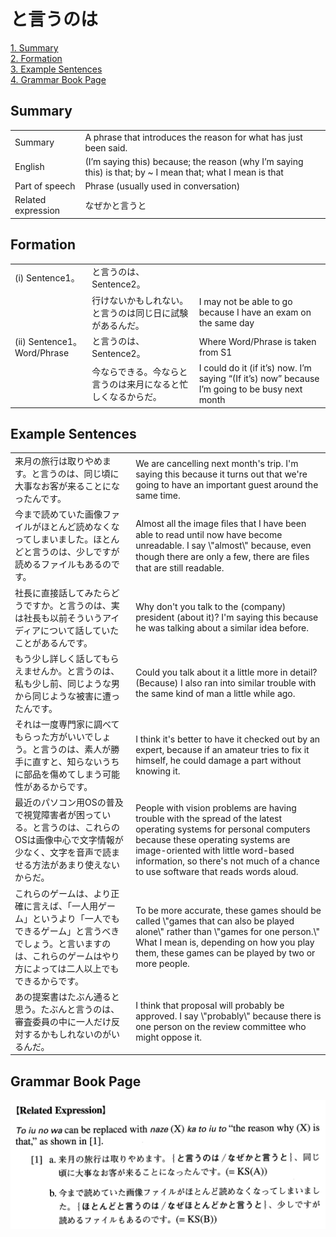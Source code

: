 # と言うのは

[1. Summary](#summary)<br>
[2. Formation](#formation)<br>
[3. Example Sentences](#example-sentences)<br>
[4. Grammar Book Page](#grammar-book-page)<br>


## Summary

<table><tr>   <td>Summary</td>   <td>A phrase that introduces the reason for what has just been said.</td></tr><tr>   <td>English</td>   <td>(I’m saying this) because; the reason (why I’m saying this) is that; by ~ I mean that; what I mean is that</td></tr><tr>   <td>Part of speech</td>   <td>Phrase (usually used in conversation)</td></tr><tr>   <td>Related expression</td>   <td>なぜかと言うと</td></tr></table>

## Formation

<table class="table"><tbody><tr class="tr head"><td class="td"><span class="numbers">(i)</span> <span class="bold">Sentence1。</span></td><td class="td"><span class="concept">と言うのは</span><span>、Sentence2。</span></td><td class="td"></td></tr><tr class="tr"><td class="td"></td><td class="td"><span>行けないかもしれない。</span><span class="concept">と言うのは</span><span>同じ日に試験があるんだ。</span></td><td class="td"><span>I may not be able to go because I have an exam on    the same day</span></td></tr><tr class="tr head"><td class="td"><span class="numbers">(ii)</span> <span class="bold">Sentence1。Word/Phrase</span></td><td class="td"><span class="concept">と言うのは</span><span>、Sentence2。</span></td><td class="td"><span>Where Word/Phrase is taken from S1</span></td></tr><tr class="tr"><td class="td"></td><td class="td"><span>今ならできる。今なら</span><span class="concept">と言うのは</span><span>来月になると忙しくなるからだ。</span></td><td class="td"><span>I could do it (if it’s) now. I’m saying “(If it’s) now” because I’m going to be busy next month</span></td></tr></tbody></table>

## Example Sentences

<table><tr>   <td>来月の旅行は取りやめます。と言うのは、同じ頃に大事なお客が来ることになったんです。</td>   <td>We are cancelling next month's trip. I'm saying this because it turns out that we're going to have an important guest around the same time.</td></tr><tr>   <td>今まで読めていた画像ファイルがほとんど読めなくなってしまいました。ほとんどと言うのは、少しですが読めるファイルもあるのです。</td>   <td>Almost all the image ﬁles that I have been able to read until now have become unreadable. I say \"almost\" because, even though there are only a few, there are ﬁles that are still readable.</td></tr><tr>   <td>社長に直接話してみたらどうですか。と言うのは、実は社長も以前そういうアイディアについて話していたことがあるんです。</td>   <td>Why don't you talk to the (company) president (about it)? I'm saying this because he was talking about a similar idea before.</td></tr><tr>   <td>もう少し詳しく話してもらえませんか。と言うのは、私も少し前、同じような男から同じような被害に遭ったんです。</td>   <td>Could you talk about it a little more in detail? (Because) I also ran into similar trouble with the same kind of man a little while ago.</td></tr><tr>   <td>それは一度専門家に調べてもらった方がいいでしょう。と言うのは、素人が勝手に直すと、知らないうちに部品を傷めてしまう可能性があるからです。</td>   <td>I think it's better to have it checked out by an expert, because if an amateur tries to fix it himself, he could damage a part without knowing it.</td></tr><tr>   <td>最近のパソコン用OSの普及で視覚障害者が困っている。と言うのは、これらのOSは画像中心で文字情報が少なく、文字を音声で読ませる方法があまり使えないからだ。</td>   <td>People with vision problems are having trouble with the spread of the latest operating systems for personal computers because these operating systems are image-oriented with little word-based information, so there's not much of a chance to use software that reads words aloud.</td></tr><tr>   <td>これらのゲームは、より正確に言えば、「一人用ゲーム」というより「一人でもできるゲーム」と言うべきでしょう。と言いますのは、これらのゲームはやり方によっては二人以上でもできるからです。</td>   <td>To be more accurate, these games should be called \"games that can also be played alone\" rather than \"games for one person.\" What I mean is, depending on how you play them, these games can be played by two or more people.</td></tr><tr>   <td>あの提案書はたぶん通ると思う。たぶんと言うのは、審査委員の中に一人だけ反対するかもしれないのがいるんだ。</td>   <td>I think that proposal will probably be approved. I say \"probably\" because there is one person on the review committee who might oppose it.</td></tr></table>

## Grammar Book Page

![](../img/Advancedと言うのは.png)

